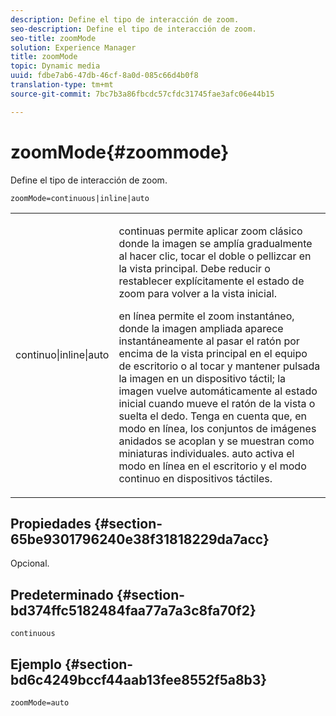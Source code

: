 ```yaml
---
description: Define el tipo de interacción de zoom.
seo-description: Define el tipo de interacción de zoom.
seo-title: zoomMode
solution: Experience Manager
title: zoomMode
topic: Dynamic media
uuid: fdbe7ab6-47db-46cf-8a0d-085c66d4b0f8
translation-type: tm+mt
source-git-commit: 7bc7b3a86fbcdc57cfdc31745fae3afc06e44b15

---
```



# zoomMode{#zoommode}

Define el tipo de interacción de zoom.

`zoomMode=continuous|inline|auto`

<table id="table_E314540D347D47699C04EB80D20C0721"> 
 <tbody> 
  <tr> 
   <td colname="col1"> <p> <span class="codeph"> continuo|inline|auto </span> </p> </td> 
   <td colname="col2"> <p> <span class="codeph"> continuas </span> permite aplicar zoom clásico donde la imagen se amplía gradualmente al hacer clic, tocar el doble o pellizcar en la vista principal. Debe reducir o restablecer explícitamente el estado de zoom para volver a la vista inicial. </p> <p> <span class="codeph"> en línea </span> permite el zoom instantáneo, donde la imagen ampliada aparece instantáneamente al pasar el ratón por encima de la vista principal en el equipo de escritorio o al tocar y mantener pulsada la imagen en un dispositivo táctil; la imagen vuelve automáticamente al estado inicial cuando mueve el ratón de la vista o suelta el dedo. Tenga en cuenta que, en <span class="codeph"> modo </span> en línea, los conjuntos de imágenes anidados se acoplan y se muestran como miniaturas individuales. <span class="codeph"> auto </span> activa el modo en línea en el escritorio y el modo continuo en dispositivos táctiles. </p> </td> 
  </tr> 
 </tbody> 
</table>

## Propiedades {#section-65be9301796240e38f31818229da7acc}

Opcional.

## Predeterminado {#section-bd374ffc5182484faa77a7a3c8fa70f2}

`continuous`

## Ejemplo {#section-bd6c4249bccf44aab13fee8552f5a8b3}

`zoomMode=auto`
